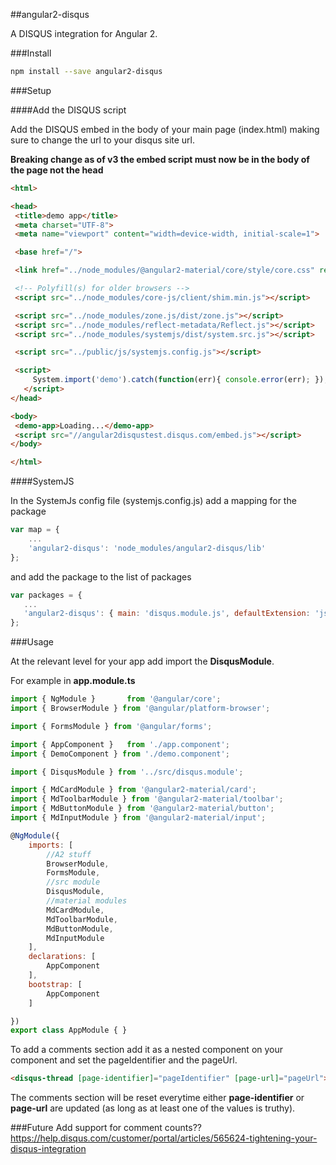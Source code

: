 ##angular2-disqus

A DISQUS integration for Angular 2.

###Install

```bash
npm install --save angular2-disqus
```

###Setup

####Add the DISQUS script

Add the DISQUS embed in the body of your main page (index.html) making sure to change the url to your disqus site url.

**Breaking change as of v3 the embed script must now be in the body of the page not the head**

 ```html
<html>

<head>
  <title>demo app</title>
  <meta charset="UTF-8">
  <meta name="viewport" content="width=device-width, initial-scale=1">

  <base href="/">

  <link href="../node_modules/@angular2-material/core/style/core.css" rel="stylesheet">

  <!-- Polyfill(s) for older browsers -->
  <script src="../node_modules/core-js/client/shim.min.js"></script>

  <script src="../node_modules/zone.js/dist/zone.js"></script>
  <script src="../node_modules/reflect-metadata/Reflect.js"></script>
  <script src="../node_modules/systemjs/dist/system.src.js"></script>

  <script src="../public/js/systemjs.config.js"></script>

  <script>
      System.import('demo').catch(function(err){ console.error(err); });
    </script>
</head>

<body>
  <demo-app>Loading...</demo-app>
  <script src="//angular2disqustest.disqus.com/embed.js"></script>
</body>

</html>
```

####SystemJS

In the SystemJs config file (systemjs.config.js) add a mapping for the package

```javascript
var map = {
    ...
    'angular2-disqus': 'node_modules/angular2-disqus/lib'
};
```

and add the package to the list of packages

 ```javascript
var packages = {
    ...
    'angular2-disqus': { main: 'disqus.module.js', defaultExtension: 'js' }
};
```

###Usage

At the relevant level for your app add import the **DisqusModule**.

For example in **app.module.ts**

```javascript
import { NgModule }       from '@angular/core';
import { BrowserModule } from '@angular/platform-browser';

import { FormsModule } from '@angular/forms';

import { AppComponent }   from './app.component';
import { DemoComponent } from './demo.component';

import { DisqusModule } from '../src/disqus.module';

import { MdCardModule } from '@angular2-material/card';
import { MdToolbarModule } from '@angular2-material/toolbar';
import { MdButtonModule } from '@angular2-material/button';
import { MdInputModule } from '@angular2-material/input';

@NgModule({
    imports: [
        //A2 stuff
        BrowserModule,
        FormsModule,
        //src module
        DisqusModule,
        //material modules
        MdCardModule,
        MdToolbarModule,
        MdButtonModule,
        MdInputModule
    ],
    declarations: [
        AppComponent
    ],
    bootstrap: [
        AppComponent
    ]

})
export class AppModule { }
```

To add a comments section add it as a nested component on your component and set the pageIdentifier and the pageUrl.

```html
<disqus-thread [page-identifier]="pageIdentifier" [page-url]="pageUrl"></disqus-thread>
```

The comments section will be reset everytime either **page-identifier** or **page-url** are updated (as long as at least one of the values is truthy). 

###Future
Add support for comment counts??
https://help.disqus.com/customer/portal/articles/565624-tightening-your-disqus-integration

